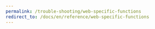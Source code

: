 ```yaml
---
permalink: /trouble-shooting/web-specific-functions
redirect_to: /docs/en/reference/web-specific-functions
---
```

